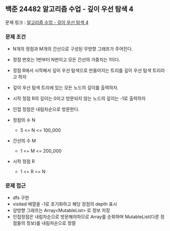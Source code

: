 ## 백준 24482 알고리즘 수업 - 깊이 우선 탐색 4

문제 링크 : [알고리즘 수업 - 깊이 우선 탐색 4](https://www.acmicpc.net/problem/24482)

### 문제 조건

- N개의 정점과 M개의 간선으로 구성된 무방향 그래프가 주어진다.
- 정점 번호는 1번부터 N번이고 모든 간선의 가중치는 1이다.
- 정점 R에서 시작해서 깊이 우선 탐색으로 만들어지는 트리를 깊이 우선 탐색 트리라고 하자
- 깊이 우선 탐색 트리에 있는 모든 노드의 깊이를 출력하자.
- 시작 정점 R의 깊이는 0이고 방문되지 않는 노드의 깊이는 -1로 출력하자
- 인접 정점은 내림차순으로 방문한다.

- 정점의 수 N
    - 5 <= N <= 100_000
- 간선의 수 M
    - 1 <= M <= 200_000
- 시작 정점 R
    - 1 <= R <= N

### 문제 접근
- dfs 구현
- visited 배열을 -1로 초기화하고 해당 정점의 depth 표시
- 양방향 그래프는 Array<MutableList<Int>> 로 정보 저장
- 인접정점은 내림차순으로 방문해야하므로 Array를 순회하며 MutableList(다른 정점들의 정보)를 내림차순으로 정렬
